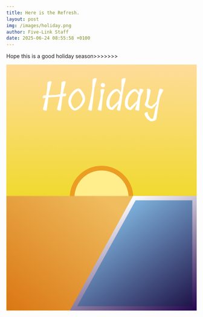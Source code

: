 ```yaml
---
title: Here is the Refresh.
layout: post
img: /images/holiday.png
author: Five-Link Staff
date: 2025-06-24 08:55:58 +0100
---
```



Hope this is a good holiday season>>>>>>>

<img src="/images/holiday.png" alt="holiday postcard">


